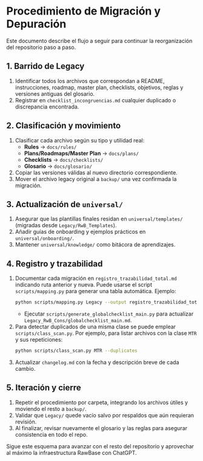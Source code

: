 # Procedimiento de Migración y Depuración

Este documento describe el flujo a seguir para continuar la reorganización del repositorio paso a paso.

## 1. Barrido de Legacy
1. Identificar todos los archivos que correspondan a README, instrucciones, roadmap, master plan, checklists, objetivos, reglas y versiones antiguas del glosario.
2. Registrar en `checklist_incongruencias.md` cualquier duplicado o discrepancia encontrada.

## 2. Clasificación y movimiento
1. Clasificar cada archivo según su tipo y utilidad real:
   - **Rules** → `docs/rules/`
   - **Plans/Roadmaps/Master Plan** → `docs/plans/`
   - **Checklists** → `docs/checklists/`
   - **Glosario** → `docs/glosario/`
2. Copiar las versiones válidas al nuevo directorio correspondiente.
3. Mover el archivo legacy original a `backup/` una vez confirmada la migración.

## 3. Actualización de `universal/`
1. Asegurar que las plantillas finales residan en `universal/templates/` (migradas desde `Legacy/RwB_Templates`).
2. Añadir guías de onboarding y ejemplos prácticos en `universal/onboarding/`.
3. Mantener `universal/knowledge/` como bitácora de aprendizajes.

## 4. Registro y trazabilidad
1. Documentar cada migración en `registro_trazabilidad_total.md` indicando ruta anterior y nueva.
   Puede usarse el script `scripts/mapping.py` para generar una tabla automática.
   Ejemplo:
   ```bash
   python scripts/mapping.py Legacy --output registro_trazabilidad_total.md
   ```
    - Ejecutar `scripts/generate_globalchecklist_main.py` para actualizar `Legacy_RwB_Cons/globalchecklist_main.md`.
2. Para detectar duplicados de una misma clase se puede emplear `scripts/class_scan.py`.
   Por ejemplo, para listar archivos con la clase `MTR` y sus repeticiones:
   ```bash
   python scripts/class_scan.py MTR --duplicates
   ```
3. Actualizar `changelog.md` con la fecha y descripción breve de cada cambio.

## 5. Iteración y cierre
1. Repetir el procedimiento por carpeta, integrando los archivos útiles y moviendo el resto a `backup/`.
2. Validar que `Legacy/` quede vacío salvo por respaldos que aún requieran revisión.
3. Al finalizar, revisar nuevamente el glosario y las reglas para asegurar consistencia en todo el repo.

Sigue este esquema para avanzar con el resto del repositorio y aprovechar al máximo la infraestructura RawBase con ChatGPT.
